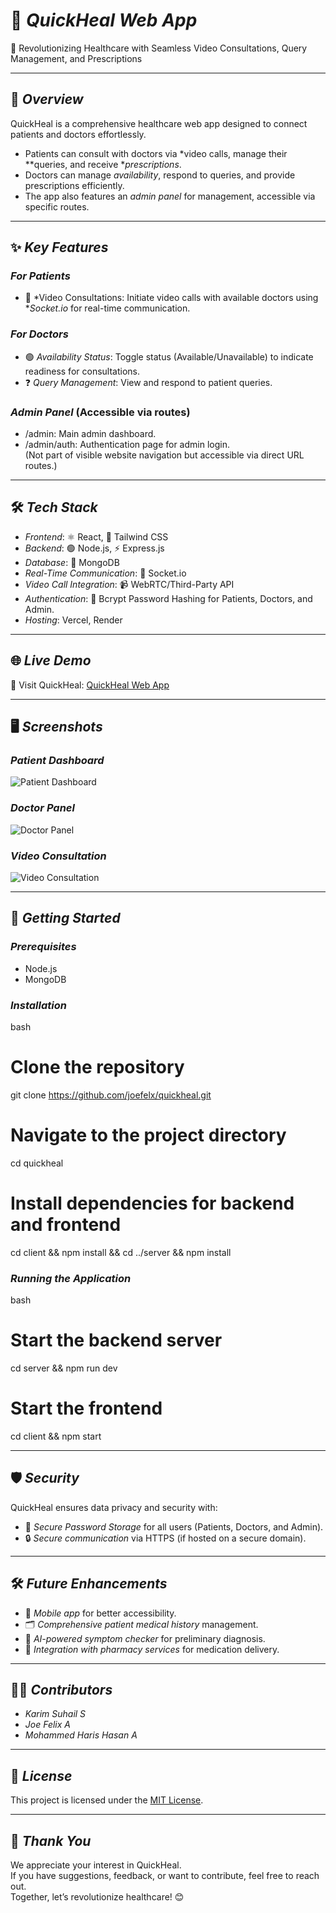 # 🚀 *QuickHeal Web App*  
🌟 Revolutionizing Healthcare with Seamless Video Consultations, Query Management, and Prescriptions  

---

## 📖 *Overview*  
QuickHeal is a comprehensive healthcare web app designed to connect patients and doctors effortlessly.  
- Patients can consult with doctors via *video calls, manage their **queries, and receive **prescriptions*.  
- Doctors can manage *availability*, respond to queries, and provide prescriptions efficiently.  
- The app also features an *admin panel* for management, accessible via specific routes.  

---

## ✨ *Key Features*  

### *For Patients*  
- 🎥 *Video Consultations: Initiate video calls with available doctors using **Socket.io* for real-time communication.  

### *For Doctors*  
- 🟢 *Availability Status*: Toggle status (Available/Unavailable) to indicate readiness for consultations.  
- ❓ *Query Management*: View and respond to patient queries.  

### *Admin Panel* (Accessible via routes)  
- /admin: Main admin dashboard.  
- /admin/auth: Authentication page for admin login.  
(Not part of visible website navigation but accessible via direct URL routes.)  

---

## 🛠️ *Tech Stack*  

- *Frontend*: ⚛️ React, 🌊 Tailwind CSS  
- *Backend*: 🟢 Node.js, ⚡ Express.js  
- *Database*: 🍃 MongoDB  
- *Real-Time Communication*: 📡 Socket.io  
- *Video Call Integration*: 📹 WebRTC/Third-Party API  
- *Authentication*: 🔐 Bcrypt Password Hashing for Patients, Doctors, and Admin.  
- *Hosting*: Vercel, Render

---

## 🌐 *Live Demo*  
🔗 Visit QuickHeal: [QuickHeal Web App](https://quickheal.vercel.app/)  

---

## 🖥️ *Screenshots*  
### *Patient Dashboard*  
![Patient Dashboard](https://via.placeholder.com/800x400?text=Add+patient+dashboard+screenshot+here)  

### *Doctor Panel*  
![Doctor Panel](https://via.placeholder.com/800x400?text=Add+doctor+panel+screenshot+here)  

### *Video Consultation*  
![Video Consultation](https://via.placeholder.com/800x400?text=Add+video+call+screenshot+here)  

---

## 🚀 *Getting Started*  

### *Prerequisites*  
- Node.js  
- MongoDB  

### *Installation*  
bash
# Clone the repository
git clone https://github.com/joefelx/quickheal.git

# Navigate to the project directory
cd quickheal

# Install dependencies for backend and frontend
cd client && npm install && cd ../server && npm install


### *Running the Application*  
bash
# Start the backend server
cd server && npm run dev

# Start the frontend
cd client && npm start
  

---

## 🛡️ *Security*  

QuickHeal ensures data privacy and security with:  
- 🔐 *Secure Password Storage* for all users (Patients, Doctors, and Admin).  
- 🔒 *Secure communication* via HTTPS (if hosted on a secure domain).  

---

## 🛠️ *Future Enhancements*  

- 📱 *Mobile app* for better accessibility.  
- 🗂️ *Comprehensive patient medical history* management.  
- 🤖 *AI-powered symptom checker* for preliminary diagnosis.  
- 🔄 *Integration with pharmacy services* for medication delivery.  

---

## 👨‍💻 *Contributors*  

- *Karim Suhail S*  
- *Joe Felix A*  
- *Mohammed Haris Hasan A*  

---

## 📝 *License*  

This project is licensed under the [MIT License](LICENSE).  

---

## 🙏 *Thank You*  

We appreciate your interest in QuickHeal.  
If you have suggestions, feedback, or want to contribute, feel free to reach out.  
Together, let’s revolutionize healthcare! 😊  
